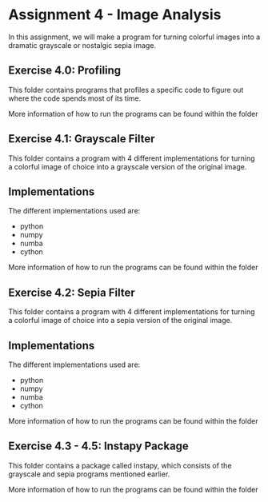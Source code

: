 # Assignment 4 - Image Analysis 
In this assignment, we will make a program for turning colorful images
into a dramatic grayscale or nostalgic sepia image.

## Exercise 4.0: Profiling
This folder contains programs that profiles a specific code to figure
out where the code spends most of its time.

More information of how to run the programs can be found within the folder

## Exercise 4.1: Grayscale Filter
This folder contains a program with 4 different implementations for turning a colorful image of choice
into a grayscale version of the original image.

## Implementations
The different implementations used are:
- python
- numpy
- numba
- cython

More information of how to run the programs can be found within the folder


## Exercise 4.2: Sepia Filter
This folder contains a program with 4 different implementations for turning a colorful image of choice
into a sepia version of the original image.

## Implementations
The different implementations used are:
- python
- numpy
- numba
- cython

More information of how to run the programs can be found within the folder

## Exercise 4.3 - 4.5: Instapy Package
This folder contains a package called instapy, which consists of the grayscale and sepia programs mentioned earlier.

More information of how to run the programs can be found within the folder
